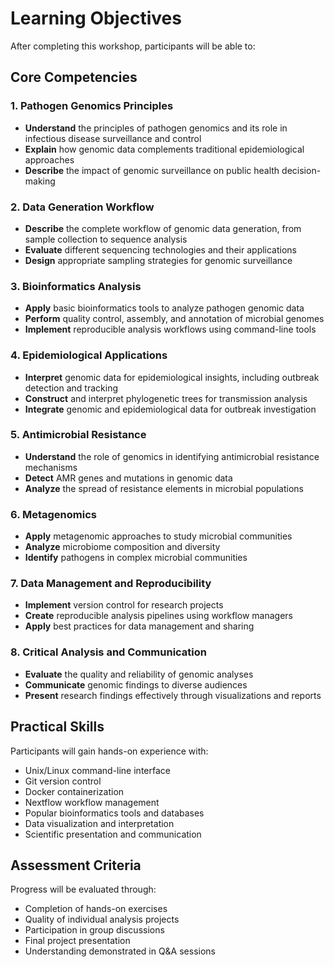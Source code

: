 # Learning Objectives

After completing this workshop, participants will be able to:

## Core Competencies

### 1. Pathogen Genomics Principles
- **Understand** the principles of pathogen genomics and its role in infectious disease surveillance and control
- **Explain** how genomic data complements traditional epidemiological approaches
- **Describe** the impact of genomic surveillance on public health decision-making

### 2. Data Generation Workflow
- **Describe** the complete workflow of genomic data generation, from sample collection to sequence analysis
- **Evaluate** different sequencing technologies and their applications
- **Design** appropriate sampling strategies for genomic surveillance

### 3. Bioinformatics Analysis
- **Apply** basic bioinformatics tools to analyze pathogen genomic data
- **Perform** quality control, assembly, and annotation of microbial genomes
- **Implement** reproducible analysis workflows using command-line tools

### 4. Epidemiological Applications
- **Interpret** genomic data for epidemiological insights, including outbreak detection and tracking
- **Construct** and interpret phylogenetic trees for transmission analysis
- **Integrate** genomic and epidemiological data for outbreak investigation

### 5. Antimicrobial Resistance
- **Understand** the role of genomics in identifying antimicrobial resistance mechanisms
- **Detect** AMR genes and mutations in genomic data
- **Analyze** the spread of resistance elements in microbial populations

### 6. Metagenomics
- **Apply** metagenomic approaches to study microbial communities
- **Analyze** microbiome composition and diversity
- **Identify** pathogens in complex microbial communities

### 7. Data Management and Reproducibility
- **Implement** version control for research projects
- **Create** reproducible analysis pipelines using workflow managers
- **Apply** best practices for data management and sharing

### 8. Critical Analysis and Communication
- **Evaluate** the quality and reliability of genomic analyses
- **Communicate** genomic findings to diverse audiences
- **Present** research findings effectively through visualizations and reports

## Practical Skills

Participants will gain hands-on experience with:

- Unix/Linux command-line interface
- Git version control
- Docker containerization
- Nextflow workflow management
- Popular bioinformatics tools and databases
- Data visualization and interpretation
- Scientific presentation and communication

## Assessment Criteria

Progress will be evaluated through:

- Completion of hands-on exercises
- Quality of individual analysis projects
- Participation in group discussions
- Final project presentation
- Understanding demonstrated in Q&A sessions